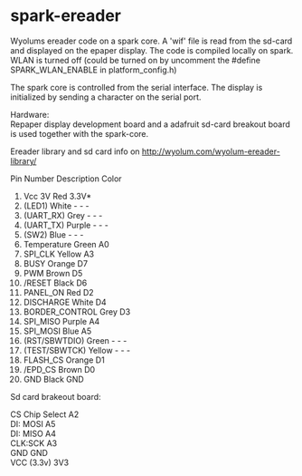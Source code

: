 # spark-ereader
Wyolums ereader code on a spark core. A 'wif' file is read from the sd-card and displayed on the epaper display. The code is compiled locally on spark. WLAN is turned off (could be turned on by uncomment the #define SPARK_WLAN_ENABLE in platform_config.h)

The spark core is controlled from the serial interface. The display is initialized by sending a character on the serial port.

Hardware:  
Repaper display development board and a adafruit sd-card breakout board is used together with the spark-core.

Ereader library and sd card info on http://wyolum.com/wyolum-ereader-library/

Pin Number	Description	Color

1.	Vcc 3V	Red	3.3V*
2.	(LED1)	White	-	-	-
3.	(UART_RX)	Grey	-	-	-
4.	(UART_TX)	Purple	-	-	-
5.	(SW2)	Blue	-	-	-
6.	Temperature	Green	A0
7.	SPI_CLK	Yellow	A3
8.	BUSY	Orange	D7
9.	PWM	Brown	D5
10.	/RESET	Black	D6
11.	PANEL_ON	Red	D2
12.	DISCHARGE	White	D4
13.	BORDER_CONTROL	Grey	D3
14.	SPI_MISO	Purple	A4
15.	SPI_MOSI	Blue	A5
16.	(RST/SBWTDIO)	Green	-	-	-
17.	(TEST/SBWTCK)	Yellow	-	-	-
18.	FLASH_CS	Orange	D1
19.	/EPD_CS	Brown	D0
20.	GND	Black	GND

Sd card brakeout board:

CS Chip Select A2   
DI: MOSI A5  
DI: MISO A4  
CLK:SCK A3  
GND GND  
VCC (3.3v) 3V3  











